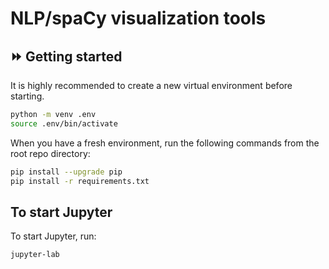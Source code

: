 # NLP/spaCy visualization tools

## ⏩ Getting started

It is highly recommended to create a new virtual environment before starting. 

```bash
python -m venv .env
source .env/bin/activate
```

When you have a fresh environment, run the following commands from the root repo directory:

```bash
pip install --upgrade pip
pip install -r requirements.txt
```
## To start Jupyter

To start Jupyter, run:

```bash
jupyter-lab
```